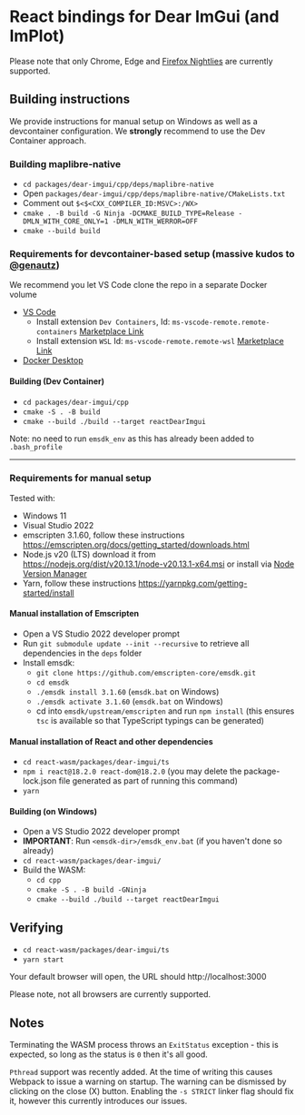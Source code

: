 # React bindings for Dear ImGui (and ImPlot)

Please note that only Chrome, Edge and [Firefox Nightlies](https://www.mozilla.org/en-US/firefox/channel/desktop/) are currently supported.

## Building instructions

We provide instructions for manual setup on Windows as well as a devcontainer configuration. We **strongly** recommend to use the Dev Container approach.

### Building maplibre-native

-   `cd packages/dear-imgui/cpp/deps/maplibre-native`
-   Open `packages/dear-imgui/cpp/deps/maplibre-native/CMakeLists.txt`
-   Comment out `$<$<CXX_COMPILER_ID:MSVC>:/WX>`
-   `cmake . -B build -G Ninja -DCMAKE_BUILD_TYPE=Release -DMLN_WITH_CORE_ONLY=1 -DMLN_WITH_WERROR=OFF`
-   `cmake --build build`

### Requirements for devcontainer-based setup (massive kudos to [@genautz](https://github.com/genautz))

We recommend you let VS Code clone the repo in a separate Docker volume

-   [VS Code](https://code.visualstudio.com/)
    -   Install extension `Dev Containers`, Id: `ms-vscode-remote.remote-containers` [Marketplace Link](https://marketplace.visualstudio.com/items?itemName=ms-vscode-remote.remote-containers)
    -   Install extension `WSL` Id: `ms-vscode-remote.remote-wsl` [Marketplace Link](https://marketplace.visualstudio.com/items?itemName=ms-vscode-remote.remote-wsl)
-   [Docker Desktop](https://www.docker.com/products/docker-desktop/)

#### Building (Dev Container)

-   `cd packages/dear-imgui/cpp`
-   `cmake -S . -B build`
-   `cmake --build ./build --target reactDearImgui`

Note: no need to run `emsdk_env` as this has already been added to `.bash_profile`

---

### Requirements for manual setup

Tested with:

-   Windows 11
-   Visual Studio 2022
-   emscripten 3.1.60, follow these instructions https://emscripten.org/docs/getting_started/downloads.html
-   Node.js v20 (LTS) download it from https://nodejs.org/dist/v20.13.1/node-v20.13.1-x64.msi or install via [Node Version Manager](https://github.com/coreybutler/nvm-windows)
-   Yarn, follow these instructions https://yarnpkg.com/getting-started/install

#### Manual installation of Emscripten

-   Open a VS Studio 2022 developer prompt
-   Run `git submodule update --init --recursive` to retrieve all dependencies in the `deps` folder
-   Install emsdk:
    -   `git clone https://github.com/emscripten-core/emsdk.git`
    -   `cd emsdk`
    -   `./emsdk install 3.1.60` (`emsdk.bat` on Windows)
    -   `./emsdk activate 3.1.60` (`emsdk.bat` on Windows)
    -   cd into `emsdk/upstream/emscripten` and run `npm install` (this ensures `tsc` is available so that TypeScript typings can be generated)

#### Manual installation of React and other dependencies

-   `cd react-wasm/packages/dear-imgui/ts`
-   `npm i react@18.2.0 react-dom@18.2.0` (you may delete the package-lock.json file generated as part of running this command)
-   `yarn`

#### Building (on Windows)

-   Open a VS Studio 2022 developer prompt
-   **IMPORTANT**: Run `<emsdk-dir>/emsdk_env.bat` (if you haven't done so already)
-   `cd react-wasm/packages/dear-imgui/`
-   Build the WASM:
    -   `cd cpp`
    -   `cmake -S . -B build -GNinja`
    -   `cmake --build ./build --target reactDearImgui`

## Verifying

-   `cd react-wasm/packages/dear-imgui/ts`
-   `yarn start`

Your default browser will open, the URL should http://localhost:3000

Please note, not all browsers are currently supported.

## Notes

Terminating the WASM process throws an `ExitStatus` exception - this is expected, so long as the status is `0` then it's all good.

`Pthread` support was recently added. At the time of writing this causes Webpack to issue a warning on startup. The warning can be dismissed by clicking on the close (X) button. Enabling the `-s STRICT` linker flag should fix it, however this currently introduces our issues.

